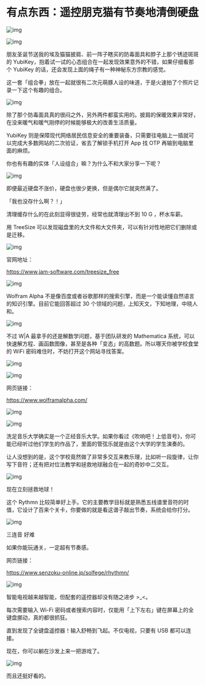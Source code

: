 # 有点东西：遥控朋克猫有节奏地清倒硬盘

![img](https://i.loli.net/2021/10/05/X5IUZ8sk67l4dyN.jpg)

![img](https://i.loli.net/2021/10/06/7znRtN89co2AFxu.png)

朋友圣诞节送我的埃及猫猫披肩、前一阵子瞎买的防毒面具和脖子上那个锈迹斑斑的 YubiKey，抱着试一试的心态组合在一起发现效果意外的不错，如果仔细看那个 YubiKey 的话，还会发现上面的绳子有一种神秘东方宗教的感觉。

这一套「组合拳」放在一起就很有二次元萌豚人设的味道，于是火速拍了个照片记录一下这个有趣的组合。

![img](https://i.loli.net/2021/10/06/EPmK1y46IAS92gV.jpg)

除了那个防毒面具真的很闷之外，另外两件都蛮实用的。披肩的保暖效果非常好，在没来暖气和暖气刚停的时候能够极大的改善生活质量。

YubiKey 则是保障现代网络居民信息安全的重要装备，只需要往电脑上一插就可以完成大多数网站的二次验证，省去了解锁手机打开 App 找 OTP 再输到电脑里面的麻烦。

你也有有趣的实体「人设组合」嘛？为什么不和大家分享一下呢？

![img](https://mmbiz.qpic.cn/mmbiz_png/SlOqFKqEO4ElcxrawO5j9iavL4BYdoB5B0QyVia9zo491mkYQP6FHnSIic2jnot6ysRwBNkvCfF91KmofVkvvS1qA/640?wx_fmt=png)

即便最近硬盘不涨价，硬盘也很少更换，但是偶尔它就突然满了。

「我也没存什么啊？！」

清理缓存什么的在此刻显得很徒劳，经常也就清理出不到 10 G ，杯水车薪。

用 TreeSize 可以发现磁盘里的大文件和大文件夹，可以有针对性地把它们删除或是迁移。

![img](https://i.loli.net/2021/10/06/IDxc92bT6AqiYRL.png)

官网地址：

https://www.jam-software.com/treesize_free



![img](https://mmbiz.qpic.cn/mmbiz_png/SlOqFKqEO4ElcxrawO5j9iavL4BYdoB5BSRlCgfoKHmlAoeyzvtUQbWdr5s2ZL7qzbeoJQ5o4x6MHA1j3Rkib2Gw/640?wx_fmt=png)

Wolfram Alpha 不是像百度或者谷歌那样的搜索引擎，而是一个能读懂自然语言的知识引擎。目前它能回答超过 30 个领域的问题，上知天文，下知地理，中晓人和。

![img](https://mmbiz.qpic.cn/mmbiz_jpg/SlOqFKqEO4ElcxrawO5j9iavL4BYdoB5BoCVz3WFKSatric8MKeA6t672f9ia8uGrzWXjaxgGeibGD2I6M3yVzdsWQ/640?wx_fmt=jpeg)

不过 W|A 最拿手的还是解数学问题，基于团队研发的 Mathematica 系统，可以快速解方程、画函数图像，甚至是各种「变态」的高数题。所以哪天你被学校食堂的 WiFi 密码难住时，不妨打开这个网站寻找答案。

![img](https://i.loli.net/2021/10/06/StQ5jxzolNrKGCU.png)

![img](https://i.loli.net/2021/10/06/2vEOZgqBoaCnuY3.png)

网页链接：

https://www.wolframalpha.com/

![img](https://i.loli.net/2021/10/06/Fj73CvBSkMQZLD4.png)

![img](https://i.loli.net/2021/10/06/iQNt4fW3jyZYBMz.png) 

洗足音乐大学确实是一个正经音乐大学。如果你看过《吹响吧！上低音号》，你可能已经听过他们学生的作品了，里面的管弦乐就是由这个大学的学生演奏的。

让人没想到的是，这个学校竟然做了非常多交互来教乐理，比如听一段旋律，让你写下音符；还有把对位法教学和拯救地球融合在一起的奇妙中二交互。

![img](https://i.loli.net/2021/10/06/bmuQs5YESG8z3pt.png)

现在立刻拯救地球！

这个 Rythmn 比较简单好上手。它的主要教学目标就是熟悉五线谱里音符的时值，它设计了百来个关卡，你要做的就是看这谱子敲出节奏，系统会给你打分。

![img](https://i.loli.net/2021/10/06/HZIX8kSRyqgAxbY.png)

三连音 好难

如果你能玩通关，一定超有节奏感。

网页链接：

https://www.senzoku-online.jp/solfege/rhythmn/

![img](https://i.loli.net/2021/10/06/QUfSDxtkpqPjX2i.png)

智能电视越来越智能，但配套的遥控器却没有随之进步 >_<。

每次需要输入 Wi-Fi 密码或者搜索内容时，仅能用「上下左右」键在屏幕上的全键盘挪动，真的都很抓狂。

直到发现了全键盘遥控器！输入舒畅到飞起。不仅电视，只要有 USB 都可以连接。

现在，你可以躺在沙发上来一把游戏了。

![img](https://i.loli.net/2021/10/06/FHMz5ZCXkPJOiKb.png)

而且还挺好看的。


